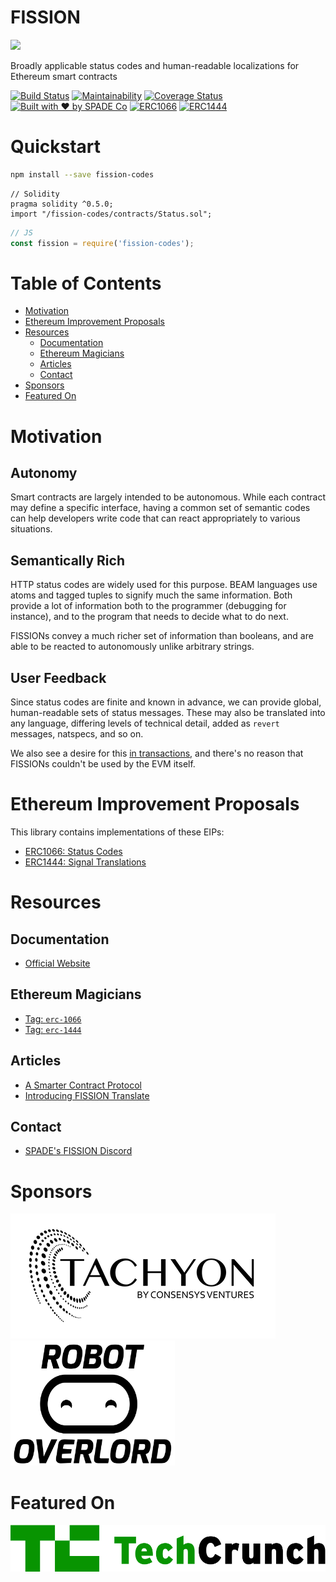 # FISSION

![](./brand/FISSION-logo.svg)

Broadly applicable status codes and human-readable localizations for Ethereum smart contracts

[![Build Status](https://travis-ci.org/fission-suite/fission-codes.svg?branch=master)](https://travis-ci.org/fission-suite/fission-codes)
[![Maintainability](https://api.codeclimate.com/v1/badges/a1ef619028bc0786c327/maintainability)](https://codeclimate.com/github/expede/ethereum-status-codes/maintainability)
[![Coverage Status](https://coveralls.io/repos/github/fission-suite/fission-codes/badge.svg)](https://coveralls.io/github/fission-suite/fission-codes)
[![Built with ❤ by SPADE Co](https://img.shields.io/badge/built%20with%20%F0%9F%92%96%20by-SPADE%20Co-purple.svg)](https://spade.builders)
[![ERC1066](https://img.shields.io/badge/ERC-1066-42A.svg)](https://eips.ethereum.org/EIPS/eip-1066)
[![ERC1444](https://img.shields.io/badge/ERC-1444-414.svg)](https://github.com/ethereum/EIPs/blob/56f86922bbd3777174cdbf2e0d01d38c6306b9c0/EIPS/eip-1444.md)

# Quickstart

```bash
npm install --save fission-codes
```

```solidity
// Solidity
pragma solidity ^0.5.0;
import "/fission-codes/contracts/Status.sol";
```

```js
// JS
const fission = require('fission-codes');
```

# Table of Contents

* [Motivation](#motivation)
* [Ethereum Improvement Proposals](#ethereum-improvement-proposals)
* [Resources](#resources)
    * [Documentation](#documentation)
    * [Ethereum Magicians](#ethereum-magicians)
    * [Articles](#articles)
    * [Contact](#contact)
* [Sponsors](#sponsors)
* [Featured On](#featured-on)

# Motivation

## Autonomy

Smart contracts are largely intended to be autonomous. While each contract may define a specific interface, having a common set of semantic codes can help developers write code that can react appropriately to various situations.

## Semantically Rich

HTTP status codes are widely used for this purpose. BEAM languages use atoms and tagged tuples to signify much the same information. Both provide a lot of information both to the programmer (debugging for instance), and to the program that needs to decide what to do next.

FISSIONs convey a much richer set of information than booleans, and are able to be reacted to autonomously unlike arbitrary strings.

## User Feedback

Since status codes are finite and known in advance, we can provide global, human-readable sets of status messages. These may also be translated into any language, differing levels of technical detail, added as `revert` messages, natspecs, and so on.

We also see a desire for this [in transactions](http://eips.ethereum.org/EIPS/eip-658), and there's no reason that FISSIONs couldn't be used by the EVM itself.

# Ethereum Improvement Proposals

This library contains implementations of these EIPs:

* [ERC1066: Status Codes](https://eips.ethereum.org/EIPS/eip-1066)
* [ERC1444: Signal Translations](https://github.com/ethereum/EIPs/pull/1444)

# Resources

## Documentation

* [Official Website](https://fission.codes)

## Ethereum Magicians

* [Tag: `erc-1066`](https://ethereum-magicians.org/tags/erc-1066)
* [Tag: `erc-1444`](https://ethereum-magicians.org/tags/erc-1444)

## Articles

* [A Smarter Contract Protocol](https://spade.builders/esc/)
* [Introducing FISSION Translate](https://medium.com/spadebuilders/introducing-fission-translate-a-global-translation-layer-for-smart-contract-communication-bacd61110e82)

## Contact

* [SPADE's FISSION Discord](https://discord.gg/hQfgyz2)

# Sponsors

[<img src="/static/sponsors/Tachyon.png" height="200" />](https://tachyoncv.vc/)
[<img src="/static/sponsors/Robot-Overlord.png" height="200" />](http://robotoverlord.io)

# Featured On

[<img src="/static/sponsors/Tech-Crunch-Logo-@2x.png" height="75" />](https://techcrunch.com/2018/09/07/consensys-details-the-first-cohort-of-companies-to-enter-its-new-accelerator-tachyon/)
